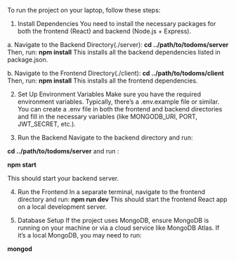 To run the  project on your laptop, follow these steps:

1. Install Dependencies
You need to install the necessary packages for both the frontend (React) and backend (Node.js + Express).

a. Navigate to the Backend Directory(./server):
**cd ../path/to/todoms/server** 
Then, run:
**npm install**
This installs all the backend dependencies listed in package.json.

b. Navigate to the Frontend Directory(./client):
**cd ../path/to/todoms/client** 
Then, run:
**npm install**
This installs all the frontend dependencies.

2. Set Up Environment Variables
Make sure you have the required environment variables. Typically, there’s a .env.example file or similar. You can create a .env file in both the frontend and backend directories and fill in the necessary variables (like MONGODB_URI, PORT, JWT_SECRET, etc.).

3. Run the Backend
Navigate to the backend directory and run:

**cd ../path/to/todoms/server**
and run :


**npm start**

This should start your backend server.

4. Run the Frontend
In a separate terminal, navigate to the frontend directory and run:
**npm run dev**
This should start the frontend React app on a local development server.

5. Database Setup
If the project uses MongoDB, ensure MongoDB is running on your machine or via a cloud service like MongoDB Atlas. If it’s a local MongoDB, you may need to run:

**mongod**
